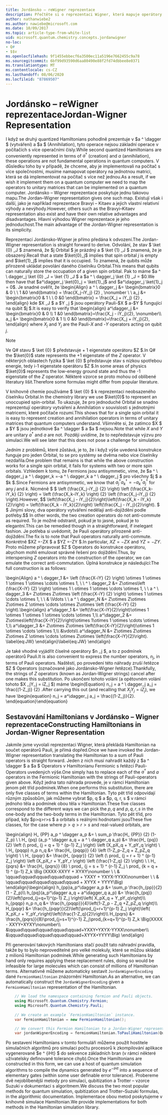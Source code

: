 ```yaml
---
title: Jordánsko – reWigner reprezentace
description: Přečtěte si o reprezentaci Wigner, která mapuje operátory Hamiltonian na jednotnou matrici, která se dá snadněji implementovat na počítač s procesorem.
author: nathanwiebe2
ms.author: nawiebe@microsoft.com
ms.date: 10/09/2017
ms.topic: article-type-from-white-list
uid: microsoft.quantum.chemistry.concepts.jordanwigner
no-loc:
- Q#
- $$v
ms.openlocfilehash: 9f1455ebbecf6a3500ec11a5196e7662455c9a78
ms.sourcegitcommit: 6bf99d93590d6aa80490e88f2fd74dbbee8e0371
ms.translationtype: MT
ms.contentlocale: cs-CZ
ms.lasthandoff: 08/06/2020
ms.locfileid: "87869507"
---
```

# <a name="jordan-wigner-representation"></a><span data-ttu-id="f0897-103">Jordánsko – reWigner reprezentace</span><span class="sxs-lookup"><span data-stu-id="f0897-103">Jordan-Wigner Representation</span></span>

<span data-ttu-id="f0897-104">I když se druhý quantized Hamiltonians pohodlně prezentuje v $a ^ \dagger $ (vytváření) a $a $ (Annihilation), tyto operace nejsou základní operace v počítačích s více operačními čísly.</span><span class="sxs-lookup"><span data-stu-id="f0897-104">While second quantized Hamiltonians are conveniently represented in terms of $a^\dagger$ (creation) and $a$ (annihilation), these operations are not fundamental operations in quantum computers.</span></span>
<span data-ttu-id="f0897-105">V důsledku toho by v případě, že chceme, aby je implementovali na počítač s více společnostmi, musíme namapovat operátory na jednotnou matrici, která se dá implementovat na počítač s více než jednou.</span><span class="sxs-lookup"><span data-stu-id="f0897-105">As a result, if we wish it implement them on a quantum computer we need to map the operators to unitary matrices that can be implemented on a quantum computer.</span></span>
<span data-ttu-id="f0897-106">Jordánsko – Wigner reprezentace poskytuje jednu takovou mapu.</span><span class="sxs-lookup"><span data-stu-id="f0897-106">The Jordan–Wigner representation gives one such map.</span></span>
<span data-ttu-id="f0897-107">Existují však i další, jako je například reprezentace Bravyi – Kitaev a jejich vlastní relativní výhody a nevýhody.</span><span class="sxs-lookup"><span data-stu-id="f0897-107">However, others such as the Bravyi–Kitaev representation also exist and have their own relative advantages and disadvantages.</span></span>
<span data-ttu-id="f0897-108">Hlavní výhodou Wigner reprezentace je jeho jednoduchost.</span><span class="sxs-lookup"><span data-stu-id="f0897-108">The main advantage of the Jordan-Wigner representation is its simplicity.</span></span>

<span data-ttu-id="f0897-109">Reprezentací Jordánsko-Wigner je přímo předána k odvození.</span><span class="sxs-lookup"><span data-stu-id="f0897-109">The Jordan-Wigner representation is straight forward to derive.</span></span>
<span data-ttu-id="f0897-110">Odvolání, že stav $ \ket {0} _J $ znamená, že $j Orbital $ je prázdný a $ \ket {1} _J $ znamená, že je obsazený.</span><span class="sxs-lookup"><span data-stu-id="f0897-110">Recall that a state $\ket{0}_j$ implies that spin orbital $j$ is empty and $\ket{1}_j$ implies that it is occupied.</span></span>
<span data-ttu-id="f0897-111">To znamená, že qubits může přirozeně ukládat povolání daného číselníku Orbital.</span><span class="sxs-lookup"><span data-stu-id="f0897-111">This means that qubits can naturally store the occupation of a given spin orbital.</span></span>
<span data-ttu-id="f0897-112">Pak to máme $a ^ \ dagger_j \ket {0} _J = \ket {1} _J $ a $a ^ \ dagger_j \ket {1} _J = $0.</span><span class="sxs-lookup"><span data-stu-id="f0897-112">We then have that $a^\dagger_j \ket{0}_j = \ket{1}_j$ and $a^\dagger_j \ket{1}_j = 0$.</span></span>
<span data-ttu-id="f0897-113">Je snadné ověřit, že \begin{Align} a ^ \ dagger_j &= \begin{bmatrix}0 & 0 \\ \ 1 &0 \end{bmatrix} = \frac{X_j-iY_j} {2} , \nonumber \\ \\ a_j &= \begin{bmatrix}0 & 1 \\ \ 0 &0 \end{bmatrix} = \frac{X_j + iY_j} {2} , \end{align} kde $X _J $ a $Y _j $ jsou operátory Pauli-$X $ a-$Y $ fungující na qubit $j $.</span><span class="sxs-lookup"><span data-stu-id="f0897-113">It is easy to verify that \begin{align} a^\dagger_j &= \begin{bmatrix}0 & 0 \\\ 1 &0 \end{bmatrix}=\frac{X_j - iY_j}{2}, \nonumber\\\\ a_j &= \begin{bmatrix}0 & 1 \\\ 0 &0 \end{bmatrix}=\frac{X_j + iY_j}{2}, \end{align} where $X_j$ and $Y_j$ are the Pauli-$X$ and -$Y$ operators acting on qubit $j$.</span></span>

>[!NOTE]
> <span data-ttu-id="f0897-114">Ve Q# stavu $ \ket {0} $ představuje + 1 eigenstate operátoru $Z $.</span><span class="sxs-lookup"><span data-stu-id="f0897-114">In Q# the $\ket{0}$ state represents the +1 eigenstate of the $Z$ operator.</span></span> <span data-ttu-id="f0897-115">V některých oblastech fyzika $ \ket {0} $ představuje stav s nízkou spotřebou energie, tedy i-1 eigenstate operátoru $Z $.</span><span class="sxs-lookup"><span data-stu-id="f0897-115">In some areas of physics $\ket{0}$ represents the low-energy ground state and thus the -1 eigenstate of the $Z$ operator.</span></span> <span data-ttu-id="f0897-116">Některé vzorce se proto mohou od oblíbené literatury lišit.</span><span class="sxs-lookup"><span data-stu-id="f0897-116">Therefore some formulas might differ from popular literature.</span></span>

<span data-ttu-id="f0897-117">V knihovně chemie používáme $ \ket {0} $ k reprezentaci neobsazeného číselníku Orbital.</span><span class="sxs-lookup"><span data-stu-id="f0897-117">In the chemistry library we use $\ket{0}$ to represent an unoccupied spin-orbital.</span></span>
<span data-ttu-id="f0897-118">To ukazuje, že pro jednoduché Orbital se snadno reprezentují operátory vytváření a Annihilation v souvislosti s jednotnými matricemi, které počítače rozumí.</span><span class="sxs-lookup"><span data-stu-id="f0897-118">This shows that for a single spin orbital it is easy to represent creation and annihilation operators in terms of unitary matrices that quantum computers understand.</span></span>
<span data-ttu-id="f0897-119">Všimněte si, že zatímco $X $ a $Y $ jsou jednotkové $a ^ \dagger $ a $a $ nejsou.</span><span class="sxs-lookup"><span data-stu-id="f0897-119">Note that while $X$ and $Y$ are unitary $a^\dagger$ and $a$ are not.</span></span>
<span data-ttu-id="f0897-120">Později uvidíme, že to nepředstavuje výzvu pro simulaci.</span><span class="sxs-lookup"><span data-stu-id="f0897-120">We will see later that this does not pose a challenge for simulation.</span></span>

<span data-ttu-id="f0897-121">Jedním z problémů, které zůstává, je to, že i když výše uvedená konstrukce funguje pro jeden Orbital, to se pro systémy se dvěma nebo více číselníky nezdařila.</span><span class="sxs-lookup"><span data-stu-id="f0897-121">One problem that remains is that while the above construction works for a single spin orbital, it fails for systems with two or more spin orbitals.</span></span>
<span data-ttu-id="f0897-122">Vzhledem k tomu, že Fermions jsou antisymmetic, víme, že $a ^ \ dagger_j a ^ \ dagger_k =-a ^ \ dagger_k a ^ \ dagger_j $ pro všechny $j $ a $k $.</span><span class="sxs-lookup"><span data-stu-id="f0897-122">Since Fermions are antisymmetic, we know that $a^\dagger_j a^\dagger_k = - a^\dagger_k a^\dagger_j$ for any $j$ and $k$.</span></span>
<span data-ttu-id="f0897-123">Nicméně $ $ \left (\frac{X_j-iY_j} {2} \right) \left (\frac{X_k-iY_k} {2} \right) = \left (\frac{X_k-iY_k} \right) {2} \left (\frac{X_j-iY_j} {2} \right).</span><span class="sxs-lookup"><span data-stu-id="f0897-123">However, $$ \left(\frac{X_j - iY_j}{2}\right)\left(\frac{X_k - iY_k}{2}\right) = \left(\frac{X_k - iY_k}{2}\right) \left(\frac{X_j - iY_j}{2}\right).</span></span>
<span data-ttu-id="f0897-124">$ $ Jinými slovy, dva operátory vytváření nedělají anti-dojíždění podle potřeby.</span><span class="sxs-lookup"><span data-stu-id="f0897-124">$$ In other words, the two creation operators do not anti-commute as required.</span></span>
<span data-ttu-id="f0897-125">To je možné odstranit, pokud je to jasné, pokud je to elegantní.</span><span class="sxs-lookup"><span data-stu-id="f0897-125">This can be remedied though in a straightforward, if inelegant fashion.</span></span>
<span data-ttu-id="f0897-126">Je potřeba si uvědomit, že Pauli operátory přirozeně anti-dojíždění.</span><span class="sxs-lookup"><span data-stu-id="f0897-126">The fix is to note that Pauli operators naturally anti-commute.</span></span>
<span data-ttu-id="f0897-127">Konkrétně $XZ =-ZX $ a $YZ =-ZY $.</span><span class="sxs-lookup"><span data-stu-id="f0897-127">In particular, $XZ = -ZX$ and $YZ=-ZY$.</span></span>
<span data-ttu-id="f0897-128">Proto můžeme připravovat $Z $ Operators do konstrukce operátoru, abychom mohli emulovat správné řešení pro dojíždění.</span><span class="sxs-lookup"><span data-stu-id="f0897-128">Thus, by interspersing $Z$ operators into the construction of the operator, we can emulate the correct anti-commutation.</span></span>
<span data-ttu-id="f0897-129">Úplná konstrukce je následující:</span><span class="sxs-lookup"><span data-stu-id="f0897-129">The full construction is as follows:</span></span> 

<span data-ttu-id="f0897-130">\begin{Align} a ^ \ dagger_1 &= \left (\frac{X-iY} {2} \right) \otimes 1 \otimes 1 \otimes 1 \otimes \cdots \otimes 1, \\ \\ ^ \ dagger_2 &= Z\otimes\left (\frac{X-iY} {2} \right) \otimes 1 \ otimes 1 \otimes \cdots \otimes 1, \\ \\ a ^ \ dagger_3 &= Z\otimes Z\otimes \left (\frac{X-iY} {2} \right) \otimes 1 \otimes \cdots \otimes 1, \\ \\ & \Vdots \\ \\ a ^ \ dagger_N &= Z\otimes Z\otimes Z\otimes Z \otimes \cdots \otimes Z\otimes \left (\frac{X-iY} {2} \right).</span><span class="sxs-lookup"><span data-stu-id="f0897-130">\begin{align} a^\dagger_1 &= \left(\frac{X-iY}{2}\right)\otimes 1 \otimes 1 \otimes 1 \otimes \cdots \otimes 1,\\\\ a^\dagger_2 &= Z\otimes\left(\frac{X-iY}{2}\right)\otimes 1\otimes 1 \otimes \cdots \otimes 1,\\\\ a^\dagger_3 &= Z\otimes Z\otimes \left(\frac{X-iY}{2}\right)\otimes 1 \otimes \cdots \otimes 1,\\\\ &\vdots\\\\ a^\dagger_N &= Z\otimes Z\otimes Z\otimes Z \otimes \cdots \otimes Z\otimes \left(\frac{X-iY}{2}\right).</span></span> <span data-ttu-id="f0897-131">\label{eq:JW} \end{align}</span><span class="sxs-lookup"><span data-stu-id="f0897-131">\label{eq:JW} \end{align}</span></span>

<span data-ttu-id="f0897-132">Je také vhodné vyjádřit číselné operátory $n _j $, a to z podmínek operátorů Pauli.</span><span class="sxs-lookup"><span data-stu-id="f0897-132">It is also convenient to express the number operators, $n_j$, in terms of Pauli operators.</span></span>
<span data-ttu-id="f0897-133">Naštěstí, po provedení této náhrady zruší řetězce $Z $ Operators (označované jako Jordánsko-Wigner řetězce).</span><span class="sxs-lookup"><span data-stu-id="f0897-133">Thankfully, the strings of $Z$ operators (known as Jordan-Wigner strings) cancel after one makes this substitution.</span></span>
<span data-ttu-id="f0897-134">Po ukončení tohoto volání (a opětovném volání tohoto $X _jY_j = iZ_j $) máme \begin{Equation} n_j = a ^ \ dagger_j a_j = \frac{(1-Z_j)} {2} .</span><span class="sxs-lookup"><span data-stu-id="f0897-134">After carrying this out (and recalling that $X_jY_j=iZ_j$), we have \begin{equation} n_j = a^\dagger_j a_j = \frac{(1-Z_j)}{2}.</span></span>
<span data-ttu-id="f0897-135">\end{equation}</span><span class="sxs-lookup"><span data-stu-id="f0897-135">\end{equation}</span></span>


## <a name="constructing-hamiltonians-in-jordan-wigner-representation"></a><span data-ttu-id="f0897-136">Sestavování Hamiltonians v Jordánsko – Wigner reprezentace</span><span class="sxs-lookup"><span data-stu-id="f0897-136">Constructing Hamiltonians in Jordan-Wigner Representation</span></span>

<span data-ttu-id="f0897-137">Jakmile jsme vyvolali reprezentaci Wigner, která překládá Hamiltonian na součet operátorů Pauli, je přímá dopřed.</span><span class="sxs-lookup"><span data-stu-id="f0897-137">Once we have invoked the Jordan-Wigner representation translating the Hamiltonian to a sum of Pauli operators is straight forward.</span></span>
<span data-ttu-id="f0897-138">Jeden z nich musí nahradit každý z $a ^ \dagger $ a $a $ Operators v Hamiltonianu Fermionic s řetězci Pauli-Operators uvedených výše.</span><span class="sxs-lookup"><span data-stu-id="f0897-138">One simply has to replace each of the $a^\dagger$ and $a$ operators in the Fermionic Hamiltonian with the strings of Pauli-operators given above.</span></span>
<span data-ttu-id="f0897-139">Když jedna tato náhrada provede, je v rámci Hamiltonian jenom pět tříd podmínek.</span><span class="sxs-lookup"><span data-stu-id="f0897-139">When one performs this substitution, there are only five classes of terms within the Hamiltonian.</span></span>
<span data-ttu-id="f0897-140">Tyto pět tříd odpovídají různým způsobům, jak můžeme vybrat $p, q $ a $p, q, r, s $ v rámci jednoho těla a podmínek obou těla v Hamiltonian.</span><span class="sxs-lookup"><span data-stu-id="f0897-140">These five classes correspond to the different ways we can pick the $p,q$ and $p,q,r,s$ in the one-body and the two-body terms in the Hamiltonian.</span></span>
<span data-ttu-id="f0897-141">Tyto pět tříd, pro případ, kdy $p>q>r>s $ a orbitals s reálnými hodnotami jsou</span><span class="sxs-lookup"><span data-stu-id="f0897-141">These five classes, for the case where $p>q>r>s$ and real-valued orbitals, are</span></span>

<span data-ttu-id="f0897-142">\begin{align} H_ {PP} a_p ^ \dagger a_p &= \ sum_p \frac{H_ {PP}} {2} (1-Z_p) \\ \\ H_ {pq} (a_p ^ \dagger a_q + a ^ \ dagger_q a_p) &= \frac{H_ {pq}} {2} \left (\ prod_ {j = q + 1} ^ {p-1} Z_j \right) \left (X_pX_q + Y_pY_q \right) \\ \\ H_ {pqqp} n_p n_q &= \frac{H_ {pqqp}} {4} \left (1-Z_p-Z_q + Z_pZ_q \right) \\ \\ H_ {pqqr} &= \frac{H_ {pqqr}} {2} \left (\ prod_ {j = r + 1} ^ {p-1} Z_j \right) \left (X_pX_r + Y_pY_r \right) \left (\frac{1-Z_q} {2} \right) \\ \\ H_ {pqrs} &= \frac{H_ {pqrs}} {8} \ prod_ {j = s + 1} ^ {r-1} Z_j \ prod_ {k = q + 1} ^ {p-1} Z_k \Big (XXXX-XXYY + XYXY\nonumber \\ \\ & \qquad\qquad\qquad\qquad\qquad + YXXY + YXYX-YYXX\nonumber \\ \\ & \qquad\qquad\qquad\qquad\qquad + XYYX + YYYY\Big) \end{align}</span><span class="sxs-lookup"><span data-stu-id="f0897-142">\begin{align} h_{pp}a_p^\dagger a_p &= \sum_p \frac{h_{pp}}{2}(1 - Z_p)\\\\ h_{pq}(a_p^\dagger a_q + a^\dagger_q a_p) &= \frac{h_{pq}}{2}\left(\prod_{j=q+1}^{p-1} Z_j \right)\left( X_pX_q + Y_pY_q\right)\\\\ h_{pqqp} n_p n_q &=  \frac{h_{pqqp}}{4}\left(1-Z_p - Z_q +Z_pZ_q \right)\\\\ H_{pqqr} &= \frac{h_{pqqr}}{2}\left(\prod_{j=r+1}^{p-1} Z_j \right)\left( X_pX_r + Y_pY_r\right)\left(\frac{1-Z_q}{2}\right)\\\\ H_{pqrs} &= \frac{h_{pqrs}}{8}\prod_{j=s+1}^{r-1} Z_j\prod_{k=q+1}^{p-1} Z_k \Big(XXXX - XXYY+XYXY\nonumber\\\\ &\qquad\qquad\qquad\qquad\qquad+YXXY+YXYX-YYXX\nonumber\\\\ &\qquad\qquad\qquad\qquad\qquad+XYYX+YYYY\Big) \end{align}</span></span>

<span data-ttu-id="f0897-143">Při generování takových Hamiltonians stačí použít tato náhradní pravidla, takže by to bylo neproveditelné pro velké molekuly, které se můžou skládat z milionů Hamiltonian podmínek.</span><span class="sxs-lookup"><span data-stu-id="f0897-143">While generating such Hamiltonians by hand only requires applying these replacement rules, doing so would be infeasible for large molecules which can consist of millions of Hamiltonian terms.</span></span>
<span data-ttu-id="f0897-144">Alternativně můžeme automaticky sestavit `JordanWignerEncoding` dané `FermionHamiltonian` znázornění Hamiltonian.</span><span class="sxs-lookup"><span data-stu-id="f0897-144">As an alternative, we can automatically construct the `JordanWignerEncoding` given a `FermionHamiltonian` representation of the Hamiltonian.</span></span>

```csharp
    // We load the namespace containing fermion and Pauli objects. 
    using Microsoft.Quantum.Chemistry.Fermion;
    using Microsoft.Quantum.Chemistry.Pauli;
    
    // We create an example `FermionHamiltonian` instance.
    var fermionHamiltonian = new FermionHamiltonian();

    // We convert this Fermion Hamiltonian to a Jordan-Wigner representation.
    var jordanWignerEncoding = fermionHamiltonian.ToPauliHamiltonian(QubitEncoding.JordanWigner);
```

<span data-ttu-id="f0897-145">Po sestavení Hamiltonians v tomto formuláři můžeme použít hostitele simulačních algoritmů pro simulaci počtu procesorů k zkompilování aplikace vygenerované $e ^ {iHt} $ do sekvence základních bran (v rámci některé uživatelsky definované tolerance chyb).</span><span class="sxs-lookup"><span data-stu-id="f0897-145">Once the Hamiltonians are constructed in this form, we can use a host of quantum simulation algorithms to compile the dynamics generated by $e^{-iHt}$ into a sequence of elementary gates (within some user definable error tolerance).</span></span>
<span data-ttu-id="f0897-146">Probereme dvě nejoblíbenější metody pro simulaci, qubitization a Trotter – vzorce Suzuki v dokumentaci s algoritmem.</span><span class="sxs-lookup"><span data-stu-id="f0897-146">We discuss the two most popular methods for quantum simulation, qubitization and Trotter–Suzuki formulas, in the algorithmic documentation.</span></span> <span data-ttu-id="f0897-147">Implementace obou metod poskytujeme v knihovně simulace Hamiltonian.</span><span class="sxs-lookup"><span data-stu-id="f0897-147">We provide implementations for both methods in the Hamiltonian simulation library.</span></span>
